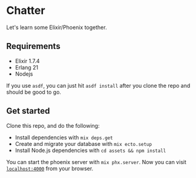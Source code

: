 # Chatter

Let's learn some Elixir/Phoenix together.

## Requirements

* Elixir 1.7.4
* Erlang 21
* Nodejs

If you use `asdf`, you can just hit `asdf install` after you clone the repo and
should be good to go.

## Get started

Clone this repo, and do the following:

* Install dependencies with `mix deps.get`
* Create and migrate your database with `mix ecto.setup`
* Install Node.js dependencies with `cd assets && npm install`

You can start the phoenix server with `mix phx.server`. Now you can visit
[`localhost:4000`](http://localhost:4000) from your browser.
